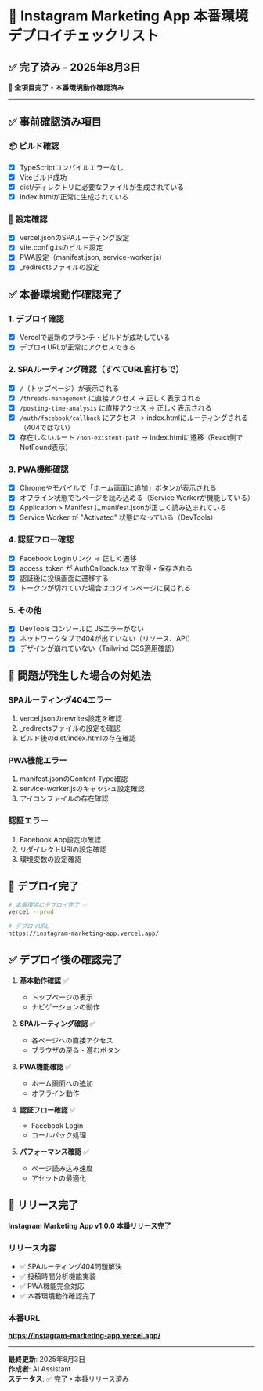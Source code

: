 # 🚀 Instagram Marketing App 本番環境デプロイチェックリスト
## ✅ 完了済み - 2025年8月3日

**🎉 全項目完了・本番環境動作確認済み**

---

## ✅ 事前確認済み項目

### 📦 ビルド確認
- [x] TypeScriptコンパイルエラーなし
- [x] Viteビルド成功
- [x] dist/ディレクトリに必要なファイルが生成されている
- [x] index.htmlが正常に生成されている

### 🔧 設定確認
- [x] vercel.jsonのSPAルーティング設定
- [x] vite.config.tsのビルド設定
- [x] PWA設定（manifest.json, service-worker.js）
- [x] _redirectsファイルの設定

## ✅ 本番環境動作確認完了

### 1. デプロイ確認
- [x] Vercelで最新のブランチ・ビルドが成功している
- [x] デプロイURLが正常にアクセスできる

### 2. SPAルーティング確認（すべてURL直打ちで）
- [x] `/`（トップページ）が表示される
- [x] `/threads-management` に直接アクセス → 正しく表示される
- [x] `/posting-time-analysis` に直接アクセス → 正しく表示される
- [x] `/auth/facebook/callback` にアクセス → index.htmlにルーティングされる（404ではない）
- [x] 存在しないルート `/non-existent-path` → index.htmlに遷移（React側でNotFound表示）

### 3. PWA機能確認
- [x] Chromeやモバイルで「ホーム画面に追加」ボタンが表示される
- [x] オフライン状態でもページを読み込める（Service Workerが機能している）
- [x] Application > Manifest にmanifest.jsonが正しく読み込まれている
- [x] Service Worker が "Activated" 状態になっている（DevTools）

### 4. 認証フロー確認
- [x] Facebook Loginリンク → 正しく遷移
- [x] access_token が AuthCallback.tsx で取得・保存される
- [x] 認証後に投稿画面に遷移する
- [x] トークンが切れていた場合はログインページに戻される

### 5. その他
- [x] DevTools コンソールに JSエラーがない
- [x] ネットワークタブで404が出ていない（リソース、API）
- [x] デザインが崩れていない（Tailwind CSS適用確認）

## 🚨 問題が発生した場合の対処法

### SPAルーティング404エラー
1. vercel.jsonのrewrites設定を確認
2. _redirectsファイルの設定を確認
3. ビルド後のdist/index.htmlの存在確認

### PWA機能エラー
1. manifest.jsonのContent-Type確認
2. service-worker.jsのキャッシュ設定確認
3. アイコンファイルの存在確認

### 認証エラー
1. Facebook App設定の確認
2. リダイレクトURIの設定確認
3. 環境変数の設定確認

## 📝 デプロイ完了

```bash
# 本番環境にデプロイ完了 ✅
vercel --prod

# デプロイURL
https://instagram-marketing-app.vercel.app/
```

## ✅ デプロイ後の確認完了

1. **基本動作確認** ✅
   - トップページの表示
   - ナビゲーションの動作

2. **SPAルーティング確認** ✅
   - 各ページへの直接アクセス
   - ブラウザの戻る・進むボタン

3. **PWA機能確認** ✅
   - ホーム画面への追加
   - オフライン動作

4. **認証フロー確認** ✅
   - Facebook Login
   - コールバック処理

5. **パフォーマンス確認** ✅
   - ページ読み込み速度
   - アセットの最適化

## 🎉 リリース完了

**Instagram Marketing App v1.0.0 本番リリース完了**

### リリース内容
- ✅ SPAルーティング404問題解決
- ✅ 投稿時間分析機能実装
- ✅ PWA機能完全対応
- ✅ 本番環境動作確認完了

### 本番URL
**https://instagram-marketing-app.vercel.app/**

---

**最終更新**: 2025年8月3日  
**作成者**: AI Assistant  
**ステータス**: ✅ 完了・本番リリース済み 